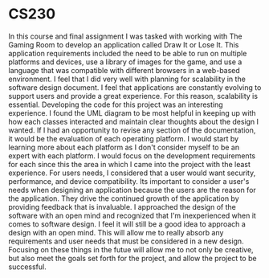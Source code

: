 # CS230
In this course and final assignment I was tasked with working with The Gaming Room to develop an application called Draw It or Lose It. This application requirements included the need to be able to run on multiple platforms and devices, use a library of images for the game, and use a language that was compatible with different browsers in a web-based environment. 
I feel that I did very well with planning for scalability in the software design document. I feel that applications are constantly evolving to support users and provide a great experience. For this reason, scalability is essential. 
Developing the code for this project was an interesting experience. I found the UML diagram to be most helpful in keeping up with how each classes interacted and maintain clear thoughts about the design I wanted. 
If I had an opportunity to revise any section of the documentation, it would be the evaluation of each operating platform. I would start by learning more about each platform as I don't consider myself to be an expert with each platform. I would focus on the development requirements for each since this the area in which I came into the project with the least experience. 
For users needs, I considered that a user would want security, performance, and device compatibility. Its important to consider a user's needs when designing an application because the users are the reason for the application. They drive the continued growth of the application by providing feedback that is invaluable. 
I approached the design of the software with an open mind and recognized that I'm inexperienced when it comes to software design. I feel it will still be a good idea to approach a design with an open mind. This will allow me to really absorb any requirements and user needs that must be considered in a new design. Focusing on these things in the futue will allow me to not only be creative, but also meet the goals set forth for the project, and allow the project to be successful. 

